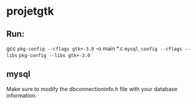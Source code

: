 # projetgtk
## Run:
gcc `pkg-config --cflags gtk+-3.0` -o main *.c `mysql_config --cflags --libs` `pkg-config --libs gtk+-3.0`

## mysql
Make sure to modify the dbconnectioninfo.h file with your database information.

